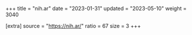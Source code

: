 +++
title = "nih.ar"
date = "2023-01-31"
updated = "2023-05-10"
weight = 3040

[extra]
source = "https://nih.ar/"
ratio = 67
size = 3
+++
